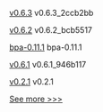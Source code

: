 
[v0.6.3](https://github.com/hyperledger/firefly-ui/releases/tag/v0.6.3) v0.6.3_2ccb2bb

[v0.6.2](https://github.com/hyperledger/firefly-ui/releases/tag/v0.6.2) v0.6.2_bcb5517

[bpa-0.11.1](https://github.com/hyperledger-labs/business-partner-agent-chart/releases/tag/bpa-0.11.1) bpa-0.11.1

[v0.6.1](https://github.com/hyperledger/firefly-ui/releases/tag/v0.6.1) v0.6.1_946b117

[v0.2.1](https://github.com/hyperledger/firefly-tokens-erc20-erc721/releases/tag/v0.2.1) v0.2.1


[See more >>>](https://start-here.hyperledger.org/releases)

